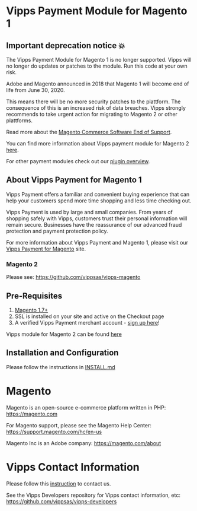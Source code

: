 # Vipps Payment Module for Magento 1 

## Important deprecation notice 💥 
The Vipps Payment Module for Magento 1 is no longer supported. 
Vipps will no longer do updates or patches to the module.
Run this code at your own risk.

Adobe and Magento announced in 2018 that Magento 1 will become end of life from June 30, 2020. 

This means there will be no more security patches to the plattform. 
The consequence of this is an increased risk of data breaches.
Vipps strongly recommends to take urgent action for migrating to Magento 2 or other plattforms. 

Read more about the [Magento Commerce Software End of Support](https://magento.com/sites/default/files8/2019-09/implications-of-unsupported-software-FAQ.pdf).

You can find more information about Vipps payment module for Magento 2 [here](https://github.com/vippsas/vipps-magento).

For other payment modules check out our [plugin overview](https://github.com/vippsas/vipps-developers#plugins).

## About Vipps Payment for Magento 1

Vipps Payment offers a familiar and convenient buying experience that can help your customers spend more time shopping and less time checking out.

Vipps Payment is used by large and small companies. From years of shopping safely with Vipps, customers trust their personal information will remain secure.  Businesses have the reassurance of our advanced fraud protection and payment protection policy.

For more information about Vipps Payment and Magento 1, please visit our [Vipps Payment for Magento](https://www.vipps.no/bedrift/vipps-pa-nett) site.

### Magento 2

Please see: https://github.com/vippsas/vipps-magento

## Pre-Requisites
1. [Magento 1.7+](https://devdocs.magento.com/guides/m1x/install/installing_install.html)
1. SSL is installed on your site and active on the Checkout page
1. A verified Vipps Payment merchant account - [sign up here](https://vippsbedrift.no/signup/vippspanett/)!

Vipps module for Magento 2 can be found [here](https://github.com/vippsas/vipps-magento)

## Installation and Configuration

Please follow the instructions in [INSTALL.md](INSTALL.md)

# Magento

Magento is an open-source e-commerce platform written in PHP: https://magento.com

For Magento support, please see the Magento Help Center: https://support.magento.com/hc/en-us

Magento Inc is an Adobe company: https://magento.com/about

# Vipps Contact Information

Please follow this [instruction](https://github.com/vippsas/vipps-developers/blob/master/contact.md) to contact us.

See the Vipps Developers repository for Vipps contact information, etc: https://github.com/vippsas/vipps-developers
